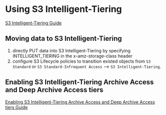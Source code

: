 # Using S3 Intelligent-Tiering

[S3 Intelligent-Tiering Guide](https://docs.aws.amazon.com/AmazonS3/latest/userguide/using-intelligent-tiering.html)

## Moving data to S3 Intelligent-Tiering
1. directly PUT data into S3 Intelligent-Tiering by specifying INTELLIGENT_TIERING in the x-amz-storage-class header
2. configure S3 Lifecycle policies to transition existed objects from `S3 Standard` or `S3 Standard-Infrequent Access` --> `S3 Intelligent-Tiering`. 

## Enabling S3 Intelligent-Tiering Archive Access and Deep Archive Access tiers
[Enabling S3 Intelligent-Tiering Archive Access and Deep Archive Access tiers Guide](https://docs.aws.amazon.com/AmazonS3/latest/userguide/using-intelligent-tiering.html#enable-auto-archiving-int-tiering)
